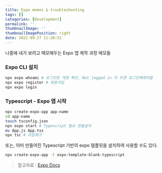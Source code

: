 ```yaml
---
title: Expo memos & troubleshooting
tags: []
categories: [Development]
permalink: ''
thumbnailImage: ''
thumbnailImagePosition: right
date: 2022-09-27 11:20:51
---
```


나중에 내가 보려고 메모해두는 Expo 앱 제작 과정 메모들

<!--excerpt-->

### Expo CLI 설치

```bash
npx expo whoami # 로그인된 계정 확인, Not logged in 이 뜨면 로그인해줘야함
npx expo register # 회원가입
npx expo login
```

### Typescript - Expo 앱 시작

```bash
npx create-expo-app app-name
cd app-name
touch tsconfig.json
npx expo start # Typescript 필요 번들설치
mv App.js App.tsx
npx tsc # 타입체크
```

또는, 이미 만들어진 Typescript 기반의 expo 템플릿을 설치하여 사용할 수도 있다.

```bash
npx create-expo-app -t expo-template-blank-typescript
```

> 참고자료 : [Expo Docs]('https://docs.expo.dev/guides/typescript/')
